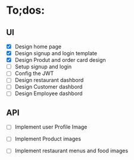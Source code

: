 # To;dos:
## UI

- [X] Design home page
- [X] Design signup and login template
- [X] Design Produt and order card design
- [ ] Setup signup and login
- [ ] Config the JWT
- [ ] Design restaurant dashbord
- [ ] Design Customer dashbord
- [ ] Design Employee dashbord

## API

- [ ] Implement user Profile Image
- [ ] Implement Product images
- [ ] Implement restaurant menus and food images

